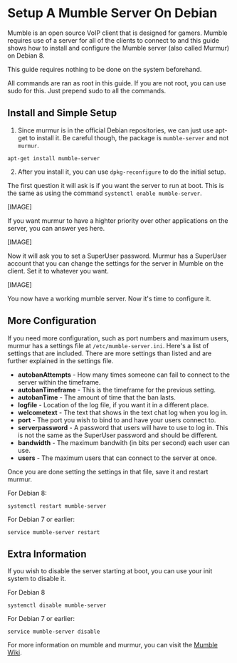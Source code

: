 # Setup A Mumble Server On Debian

Mumble is an open source VoIP client that is designed for gamers.  Mumble requires use of a server for all of the clients to connect to and this guide shows how to install and configure the Mumble server (also called Murmur) on Debian 8.

This guide requires nothing to be done on the system beforehand.

All commands are ran as root in this guide.  If you are not root, you can use sudo for this.  Just prepend sudo to all the commands.

## Install and Simple Setup

1. Since murmur is in the official Debian repositories, we can just use apt-get to install it.  Be careful though, the package is `mumble-server` and not `murmur`.

```
apt-get install mumble-server
```

2. After you install it, you can use `dpkg-reconfigure` to do the initial setup.

The first question it will ask is if you want the server to run at boot.  This is the same as using the command `systemctl enable mumble-server`.

[IMAGE]

If you want murmur to have a highter priority over other applications on the server, you can answer yes here.

[IMAGE]

Now it will ask you to set a SuperUser password.  Murmur has a SuperUser account that you can change the settings for the server in Mumble on the client.  Set it to whatever you want.

[IMAGE]

You now have a working mumble server.  Now it's time to configure it.

## More Configuration

If you need more configuration, such as port numbers and maximum users, murmur has a settings file at `/etc/mumble-server.ini`.  Here's a list of settings that are included.  There are more settings than listed and are further explained in the settings file.

- **autobanAttempts** - How many times someone can fail to connect to the server within the timeframe.
- **autobanTimeframe** - This is the timeframe for the previous setting.
- **autobanTime** - The amount of time that the ban lasts.
- **logfile** - Location of the log file, if you want it in a different place.
- **welcometext** - The text that shows in the text chat log when you log in.
- **port** - The port you wish to bind to and have your users connect to.
- **serverpassword** - A password that users will have to use to log in.  This is not the same as the SuperUser password and should be different.
- **bandwidth** - The maximum bandwith (in bits per second) each user can use.
- **users** - The maximum users that can connect to the server at once.

Once you are done setting the settings in that file, save it and restart murmur.

For Debian 8:

```
systemctl restart mumble-server
```

For Debian 7 or earlier:

```
service mumble-server restart
```

## Extra Information

If you wish to disable the server starting at boot, you can use your init system to disable it.

For Debian 8

```
systemctl disable mumble-server
```

For Debian 7 or earlier:

```
service mumble-server disable
```

For more information on mumble and murmur, you can visit the [Mumble Wiki](http://wiki.mumble.info/wiki/Main_Page).
